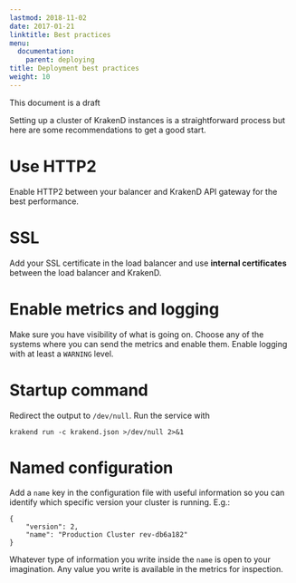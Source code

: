```yaml
---
lastmod: 2018-11-02
date: 2017-01-21
linktitle: Best practices
menu:
  documentation:
    parent: deploying
title: Deployment best practices
weight: 10
---
```


<span class="badge badge-warning">This document is a draft</span>

Setting up a cluster of KrakenD instances is a straightforward process but here are some recommendations to get a good start.

# Use HTTP2
Enable HTTP2 between your balancer and KrakenD API gateway for the best performance.

# SSL
Add your SSL certificate in the load balancer and use **internal certificates** between the load balancer and KrakenD.

# Enable metrics and logging
Make sure you have visibility of what is going on. Choose any of the systems where you can send the metrics and enable them. Enable logging with at least a `WARNING` level.

# Startup command
Redirect the output to `/dev/null`.  Run the service with

	krakend run -c krakend.json >/dev/null 2>&1

# Named configuration
Add a `name` key in the configuration file with useful information so you can identify which specific version your cluster is running. E.g.:

    {
        "version": 2,
        "name": "Production Cluster rev-db6a182"
    }

Whatever type of information you write inside the `name` is open to your imagination. Any value you write is available in the metrics for inspection.
